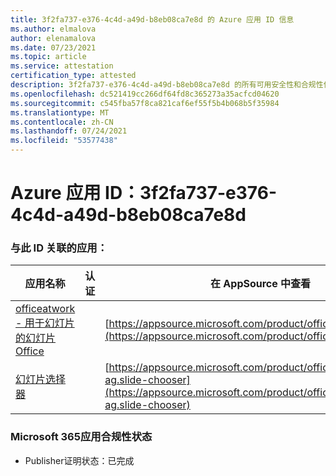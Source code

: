 ```yaml
---
title: 3f2fa737-e376-4c4d-a49d-b8eb08ca7e8d 的 Azure 应用 ID 信息
ms.author: elmalova
author: elenamalova
ms.date: 07/23/2021
ms.topic: article
ms.service: attestation
certification_type: attested
description: 3f2fa737-e376-4c4d-a49d-b8eb08ca7e8d 的所有可用安全性和合规性信息。
ms.openlocfilehash: dc521419cc266df64fd8c365273a35acfcd04620
ms.sourcegitcommit: c545fba57f8ca821caf6ef55f5b4b068b5f35984
ms.translationtype: MT
ms.contentlocale: zh-CN
ms.lasthandoff: 07/24/2021
ms.locfileid: "53577438"
---
```

# <a name="azure-app-id-3f2fa737-e376-4c4d-a49d-b8eb08ca7e8d"></a>Azure 应用 ID：3f2fa737-e376-4c4d-a49d-b8eb08ca7e8d


### <a name="apps-associated-with-this-id"></a>与此 ID 关联的应用：
| **应用名称** | **认证** | **在 AppSource 中查看** |
|--------------|---------------|-----------------------|
| [officeatwork - 用于幻灯片的幻灯片Office](https://docs.microsoft.com/microsoft-365-app-certification/forward/WA200002582) |  | [https://appsource.microsoft.com/product/office/WA200002582](https://appsource.microsoft.com/product/office/WA200002582) |
| [幻灯片选择器](https://docs.microsoft.com/microsoft-365-app-certification/forward/officeatwork-ag.slide-chooser) |  | [https://appsource.microsoft.com/product/office/officeatwork-ag.slide-chooser](https://appsource.microsoft.com/product/office/officeatwork-ag.slide-chooser) |

### <a name="microsoft-365-app-compliance-status"></a>Microsoft 365应用合规性状态
- Publisher证明状态：已完成
